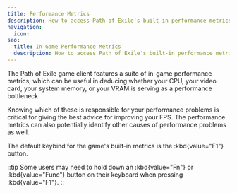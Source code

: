 ```yaml
---
title: Performance Metrics
description: How to access Path of Exile's built-in performance metrics
navigation:
  icon:
seo:
  title: In-Game Performance Metrics
  description: How to access Path of Exile's built-in performance metrics.
---
```


The Path of Exile game client features a suite of in-game performance metrics, which can be useful in deducing whether your CPU, your video card, your system memory, or your VRAM is serving as a performance bottleneck.

Knowing which of these is responsible for your performance problems is critical for giving the best advice for improving your FPS. The performance metrics can also potentially identify other causes of performance problems as well.

The default keybind for the game's built-in metrics is the :kbd{value="F1"} button.

::tip
Some users may need to hold down an :kbd{value="Fn"} or :kbd{value="Func"} button on their keyboard when pressing :kbd{value="F1"}.
::